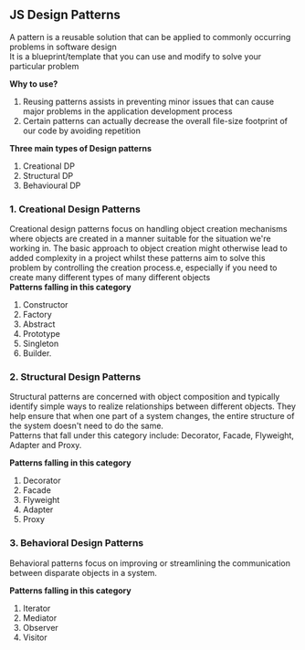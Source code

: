 ## JS Design Patterns
A pattern is a reusable solution that can be applied to commonly occurring problems in software design  
It is a blueprint/template that you can use and modify to solve your particular problem  

**Why to use?**  
1. Reusing patterns assists in preventing minor issues that can cause major problems in the application development process
2. Certain patterns can actually decrease the overall file-size footprint of our code by avoiding repetition

**Three main types of Design patterns**  
1. Creational DP
2. Structural DP
3. Behavioural DP

### 1. Creational Design Patterns
Creational design patterns focus on handling object creation mechanisms where objects are created in a manner suitable for the situation we're working in. The basic approach to object creation might otherwise lead to added complexity in a project whilst these patterns aim to solve this problem by controlling the creation process.e, especially if you need to create many different types of many different objects  
**Patterns falling in this category**  
1. Constructor
2. Factory
3. Abstract
4. Prototype
5. Singleton 
6. Builder.  

### 2. Structural Design Patterns
Structural patterns are concerned with object composition and typically identify simple ways to realize relationships between different objects. They help ensure that when one part of a system changes, the entire structure of the system doesn't need to do the same.  
Patterns that fall under this category include: Decorator, Facade, Flyweight, Adapter and Proxy.

**Patterns falling in this category**  
1. Decorator
2. Facade
3. Flyweight
4. Adapter
5. Proxy

### 3. Behavioral Design Patterns
Behavioral patterns focus on improving or streamlining the communication between disparate objects in a system.

**Patterns falling in this category**  
1. Iterator
2. Mediator
3. Observer
4. Visitor